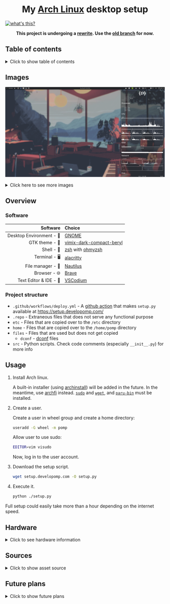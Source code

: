 <h1 align="center">
  My <a href="https://archlinux.org">Arch Linux</a> desktop setup
</h1>

[![what's this?](https://img.shields.io/badge/what's_this%3F-grey?style=for-the-badge)](https://developomp.com/portfolio/linux-setup-script)

<p align="center">
  <b>
    This project is undergoing a <a href="https://github.com/developomp/setup/issues/46">rewrite</a>. Use the <a href="https://github.com/developomp/setup/tree/old">old branch</a> for now.
  </b>
</p>

## Table of contents

<details>
<summary>Click to show table of contents</summary>

- [Table of contents](#table-of-contents)
- [Images](#images)
  - [Some windows](#some-windows)
  - [Minimalism at its finest](#minimalism-at-its-finest)
  - [Script Execution](#script-execution)
- [How does it work?](#how-does-it-work)
- [Usage](#usage)
- [Hardware](#hardware)
  - [Laptop](#laptop)
  - [RAM](#ram)
  - [Storage](#storage)
  - [Partitioning](#partitioning)
  - [Peripherals](#peripherals)
- [Sources](#sources)
  - [3rd Wallpaper](#3rd-wallpaper)
  - [2nd Wallpaper](#2nd-wallpaper)
  - [1st Wallpaper](#1st-wallpaper)
  - [System monitor](#system-monitor)
- [Future plans](#future-plans)
  - [Laptop](#laptop-1)
  - [Storage](#storage-1)
  - [Mouse](#mouse)
  - [Monitor](#monitor)

</details>

## Images

![result image 1](./.repo/result1.png)

<details>
<summary>Click here to see more images</summary>

### Some windows

![result image 2](./.repo/result2.png)

### Minimalism at its finest

![result image 3](./.repo/result3.png)

### Script Execution

Main menu:
![Execution 0](./.repo/execution0.png)

Choosing Action:
![Execution 1](./.repo/execution1.png)

</details>

## Overview

### Software

|                 Software | Choice                                                                                     |
| -----------------------: | :----------------------------------------------------------------------------------------- |
| Desktop Environment - 🚀 | [GNOME](https://www.gnome.org)                                                             |
|           GTK theme - 🎨 | [vimix-dark-compact-beryl](https://github.com/vinceliuice/vimix-gtk-themes)                |
|               Shell - 🐚 | [zsh](https://github.com/zsh-users/zsh) with [ohmyzsh](https://github.com/ohmyzsh/ohmyzsh) |
|            Terminal - 🖥️ | [alacritty](https://github.com/alacritty/alacritty)                                        |
|        File manager - 📂 | [Nautilus](https://gitlab.gnome.org/GNOME/nautilus)                                        |
|             Browser - 🌐 | [Brave](https://github.com/brave/brave-browser)                                            |
|   Text Editor & IDE - 📝 | [VSCodium](https://github.com/VSCodium/vscodium)                                           |

### Project structure

- `.github/workflows/deploy.yml` - A [github action](https://github.com/features/actions) that makes `setup.py` available at https://setup.developomp.com/
- `.repo` - Extraneous files that does not serve any functional purpose
- `etc` - Files that are copied over to the `/etc` directory
- `home` - Files that are copied over to the `/home/pomp` directory
- `files` - Files that are used but does not get copied
  - `dconf` - [dconf](https://wiki.gnome.org/Projects/dconf) files
- `src` - Python scripts. Check code comments (especially `__init__.py`) for more info

## Usage

1. Install Arch linux.

   A built-in installer (using [archinstall](https://github.com/archlinux/archinstall)) will be added in the future.
   In the meantime, use [archfi](https://github.com/MatMoul/archfi) instead.
   [`sudo`](https://archlinux.org/packages/core/x86_64/sudo/) and [`wget`](https://archlinux.org/packages/extra/x86_64/wget/), and [`paru-bin`](https://aur.archlinux.org/packages/paru-bin/) must be installed.

2. Create a user.

   Create a user in wheel group and create a home directory:

   ```bash
   useradd -G wheel -m pomp
   ```

   Allow user to use sudo:

   ```bash
   EDITOR=vim visudo
   ```

   Now, log in to the user account.

3. Download the setup script.

   ```bash
   wget setup.developomp.com -O setup.py
   ```

4. Execute it.

   ```bash
   python ./setup.py
   ```

Full setup could easily take more than a hour depending on the internet speed.

## Hardware

<details>
  <summary>Click to see hardware information</summary>

### Desktop

No desktop

### Laptop

| name    | model                                                                                                          |
| ------- | -------------------------------------------------------------------------------------------------------------- |
| Machine | [LG 15U480-KP50ML](https://www.lge.co.kr/kr/business/product/common/redirectProductDetail.do?prdId=MD00040678) |
| CPU     | intel i5-8250U                                                                                                 |
| GPU     | Nvidia MX 150                                                                                                  |

### RAM

| model                             | size |
| --------------------------------- | ---- |
| SK Hynix HMA81GS6AFR8N-UH (stock) | 8GB  |
| Samsung M471A1K43CB1-CRC (added)  | 8GB  |

### Storage

- Model: [Samsung 860 PRO SSD 512GB](https://www.samsung.com/sec/support/model/MZ-76P512BW/)
- total size: 512,110,190,592 bytes (476.9 GiB, 512.1 GB)

Partitions sorted by order:

| format | size (parenthesis = rounded values)         | mount location   | purpose           |
| ------ | ------------------------------------------- | ---------------- | ----------------- |
| ext4   | 432,109,780,992 bytes (402.4 GiB, 432.1 GB) | /media/pomp/data | data storage      |
| FAT32  | 524,288,000 bytes (500.0 MiB, 524.3 MB)     | /boot            | EFI partition     |
| ext4   | 64,424,509,440 bytes (60.0 GiB, 64.4 GB)    | /                | system root       |
| N/A    | 15,050,546,688 bytes (14.0 GiB, 15.0 GB)    | N/A              | over-provisioning |

### Peripherals

|     peripheral | model                                                                                                                                                                                                        |
| -------------: | :----------------------------------------------------------------------------------------------------------------------------------------------------------------------------------------------------------- |
|          mouse | [Logitech G402 Hyperion fury](https://www.logitechg.com/en-eu/products/gaming-mice/g402-hyperion-fury-fps-gaming-mouse.html) I got from a [giveaway event](https://blog.naver.com/yjcomicsblog/221432692995) |
|      headphone | [NOX NX-2](https://www.e-nox.co.kr/theme/s007/index/product_view01.php?wr_id=16)                                                                                                                             |
|  laptop cooler | [ABKO NCORE NC500](http://ncore.co.kr/shop/product_item.php?ItId=2586312930)                                                                                                                                 |
|       Keyboard | [COX CK01 PBT SL](https://www.abko.co.kr/brand/detail.php?it_id=1630976200)                                                                                                                                  |
| Drawing tablet | secondhand [wacom CTL-472 (one by wacom)](https://www.wacom.com/en-us/products/pen-tablets/one-by-wacom)                                                                                                     |
|        Monitor | secondhand [HP X24ih](https://www.hp.com/us-en/shop/pdp/hp-x24ih-gaming-monitor) ([review](https://www.rtings.com/monitor/reviews/hp/x24ih))                                                                 |

#### Keyboard

- Lubed with Krytox 103
- With a towel underneath
- With [COX COS1 walnut wrist rest](https://www.abko.co.kr/brand/detail.php?it_id=1609120628)

<p align="center">
  <b>Video</b>
  <a href="https://youtu.be/8vBm4MfOPME"><img alt="Keyboard sound test" src="https://img.youtube.com/vi/8vBm4MfOPME/maxresdefault.jpg" /></a>
</p>

</details>

## Sources

<details>
  <summary>Click to show asset source</summary>

### Wallpaper

<img alt="wallpaper" src="./.repo/wallpaper.png" width="75%">

- [a video](https://www.youtube.com/watch?v=QEWV6fiYaDU) from [Chillhop Music](https://www.youtube.com/channel/UCOxqgCwgOqC2lMqC5PYz_Dg)
- Artwork by [Jeff Östberg](https://jeffostberg.se)
- Animation by [Geneviève Delacroix](http://www.genevievelacroix.com)
- Effects (in order)
  - [nordified](https://github.com/Schrodinger-Hat/ImageGoNord) (filtering option toggled)
  - GIMP gaussian blur 3.5
  - level 1 compression (GIMP)

</details>

## Future plans

<details>
  <summary>Click to show future plans</summary>

### Laptop

- Features:
  - less than 1 million KRW
  - Korean keyboard with number pad
  - 1920x1080 144Hz IPS display
  - x86_64 architecture
  - GPU with at least 2GB of GDDR5 VRAM
  - DDR5 RAM support
- Candidates:
  - None

### Storage

- 1TB HDD for long-term backup

### Mouse

- Features:
  - <=7ms wired click latency
  - <=80g weight
  - Either from Razer or Logitech
- Candidates:
  - [Razer Viper 8k](https://www.rtings.com/mouse/reviews/razer/viper-8khz/)
  - [Razer Viper Mini](https://www.rtings.com/mouse/reviews/razer/viper-mini/)
  - [Razer Viper Ultimate](https://www.rtings.com/mouse/reviews/razer/viper-ultimate/)
- Notes:
  - Replace piper with [openrazer](https://github.com/openrazer/openrazer) if switching to Razer mouse

### Keyboard

- Features:
  - Layout: Arisu (Ergonomic 65% ANSI)
  - Case: E-white aluminum
  - PCB: hot-swap sockets
  - Stabilizers: screw-in
  - Keycaps: ZDA profile, matcha theme, with Korean letters, die-subbed
  - Switches: lightweight (~45g) silent linear
  - Switch Lube: undecided
  - Stabilizer Lube: undecided
  - mods:
    - stabilizer rattle
      - [holee mod](https://www.youtube.com/watch?v=-vhpHjlkRgQ)
      - band-aided stabilizer bottom
- Parts & Accessories:
  - [Case + PCB + Stabilizers + Cable](https://ymdkey.com/products/icymdk-wings-aluminum-cnc-top-bottom-qmk-rgb-hotswap-v1-pcb-diy-kit-customied-color?variant=39455544901693)
  - [walnut wrist rest](https://ymdkey.com/products/wooden-wrist-rest-solid-wood-walnut-for-wings-split-keyboard)
  - [foam](https://ymdkey.com/products/ymdk-wings-foam-mute-cotton)
  - [Keycaps](https://ymdkey.com/collections/keycap-1/products/matcha-dye-sub-zda-pbt-keycap-similar-to-xda-japanese-korean-russian-for-mx-keyboard-104-87-61-melody-96-kbd75-id80-gk64-tada68?variant=32991895617597)
  - Switches (undecided)
  - [Switch Film](https://ymdkey.com/products/clear-white-mx-switch-film-htv-pc-for-cherry-gateron-jwk-mechanical-keyboard-shaft?_pos=1&_sid=04ac7b5a9&_ss=r&variant=39363145400381)
  - Switch Lube (undecided)
  - Stabilizer Lube (undecided)
  - [Switch Opener](https://ymdkey.com/products/2-in-1-cnc-aluminum-anodized-cherry-kailh-gateron-ttc-zealios-switch-opener-for-lube-switches-replacing-spring?_pos=2&_sid=4ea0be237&_ss=r&variant=32944329916477)
- QMK config:
  - [json file](./files/pomp.json) / [hex file](./files/ymdk_wingshs_pomp.hex)
  - Layer 0
    ![layer 0](.repo/kbd_layer_0.png)
  - Layer 1
    ![layer 1](.repo/kbd_layer_1.png)

### Monitor

- Features:
  - panel: not decided / does not exist
    - no burn-in
    - fast response time (at least faster than my [current monitor](#peripherals))
    - individual pixel lighting (for true black)
    - color accurate
  - normal RGB stripe subpixel layout
  - refresh rate: 144+ Hz
  - size: at most 24in
  - resolution: FHD (1920x1080)
  - flicker-free
- Candidates:
  - None

</details>
